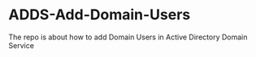 # ADDS-Add-Domain-Users
The repo is about how to add Domain Users in Active Directory Domain Service
